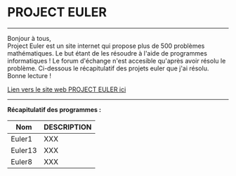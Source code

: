 # PROJECT EULER

----------------------------------------------------------------------------------------------------------------------------------------

Bonjour à tous,  
Project Euler est un site internet qui propose plus de 500 problèmes mathématiques. Le but étant de les résoudre à l'aide de programmes
informatiques ! Le forum d'échange n'est accesible qu'après avoir résolu le problème.
Ci-dessous le récapitulatif des projets euler que j'ai résolu.
Bonne lecture !

[Lien vers le site web PROJECT EULER ici](https://projecteuler.net/) 

----------------------------------------------------------------------------------------------------------------------------------------
  
__Récapitulatif des programmes :__

  
| Nom              | DESCRIPTION          |
| ---------------- | -------------------|
| Euler1           | XXX |
| Euler13          | XXX |
| Euler8           | XXX |

